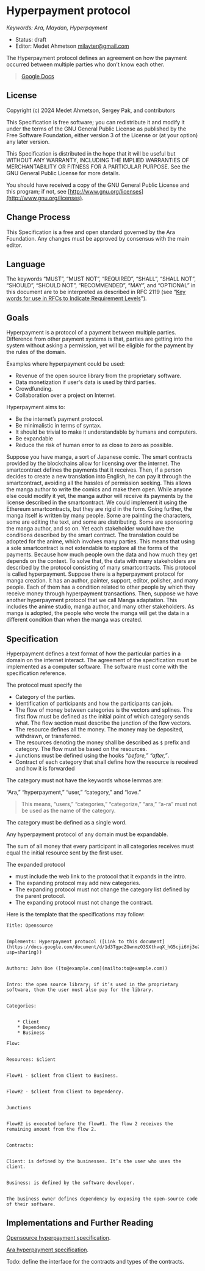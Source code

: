 #  Hyperpayment protocol

_Keywords: Ara, Maydan, Hyperpayment_


* Status: draft
* Editor: Medet Ahmetson [milayter@gmail.com](mailto:milayter@gmail.com)

The Hyperpayment protocol defines an agreement on how the payment occurred between multiple parties who don’t know each other.

> [Google Docs](https://docs.google.com/document/d/1d3TgpcZGwnmzO3SXthvqX_hG5cji6Yj3oZUMvrwDm08/edit?usp=sharing)

## License

Copyright (c) 2024 Medet Ahmetson, Sergey Pak, and contributors

This Specification is free software; you can redistribute it and modify it under the terms of the GNU General Public License as published by the Free Software Foundation, either version 3 of the License or (at your option) any later version.

This Specification is distributed in the hope that it will be useful but WITHOUT ANY WARRANTY, INCLUDING THE IMPLIED WARRANTIES OF MERCHANTABILITY OR FITNESS FOR A PARTICULAR PURPOSE. See the GNU General Public License for more details.

You should have received a copy of the GNU General Public License and this program; if not, see [http://www.gnu.org/licenses](http://www.gnu.org/licenses).


## Change Process

This Specification is a free and open standard governed by the Ara Foundation. Any changes must be approved by consensus with the main editor.


## Language

The keywords “MUST”, “MUST NOT”, “REQUIRED”, “SHALL”, “SHALL NOT”, “SHOULD”, “SHOULD NOT”, “RECOMMENDED”, “MAY”, and “OPTIONAL” in this document are to be interpreted as described in RFC 2119 (see “[Key words for use in RFCs to Indicate Requirement Levels](http://tools.ietf.org/html/rfc2119)").


## Goals

Hyperpayment is a protocol of a payment between multiple parties. Difference from other payment systems is that, parties are getting into the system without asking a permission, yet will be eligible for the payment by the rules of the domain.

Examples where hyperpayment could be used:
* Revenue of the open source library from the proprietary software.
* Data monetization if user's data is used by third parties.
* Crowdfunding.
* Collaboration over a project on Internet.

Hyperpayment aims to:
* Be the internet’s payment protocol.
* Be minimalistic in terms of syntax.
* It should be trivial to make it understandable by humans and computers.
* Be expandable
* Reduce the risk of human error to as close to zero as possible.

Suppose you have manga, a sort of Japanese comic. The smart contracts provided by the blockchains allow for licensing over the internet. The smartcontract defines the payments that it receives. Then, if a person decides to create a new translation into English, he can pay it through the smartcontract, avoiding all the hassles of permission seeking. This allows the manga author to write the comics and make them open. While anyone else could modify it yet, the manga author will receive its payments by the license described in the smartcontract.
We could implement it using the Ethereum smartcontracts, but they are rigid in the form. Going further, the manga itself is written by many people. Some are painting the characters, some are editing the text, and some are distributing. Some are sponsoring the manga author, and so on. Yet each stakeholder would have the conditions described by the smart contract. The translation could be adopted for the anime, which involves many parties. This means that using a sole smartcontract is not extendable to explore all the forms of the payments. Because how much people own the data and how much they get depends on the context.
To solve that, the data with many stakeholders are described by the protocol consisting of many smartcontracts. This protocol is called hyperpayment. Suppose there is a hyperpayment protocol for manga creation. It has an author, painter, support, editor, polisher, and many people. Each of them has a condition related to other people by which they receive money through hyperpayment transactions.
Then, suppose we have another hyperpayment protocol that we call Manga adaptation. This includes the anime studio, manga author, and many other stakeholders. As manga is adopted, the people who wrote the manga will get the data in a different condition than when the manga was created. 


## Specification

Hyperpayment defines a text format of how the particular parties in a domain on the internet interact. The agreement of the specification must be implemented as a computer software. The software must come with the specification reference.

The protocol must specify the

* Category of the parties.
* Identification of participants and how the participants can join.
* The flow of money between categories is the vectors and splines. The first flow must be defined as the initial point of which category sends what. The flow section must describe the junction of the flow vectors.
* The resource defines all the money. The money may be deposited, withdrawn, or transferred.
* The resources denoting the money shall be described as `$` prefix and category. The flow must be based on the resources.
* Junctions must be defined using the hooks *“before,”* *“after,”*.
* Contract of each category that shall define how the resource is received and how it is forwarded

The category must not have the keywords whose lemmas are:

“Ara,” “hyperpayment,” “user,” “category,” and “love.” 

> This means, “users,” “categories,” “categorize,” “ara,” “a-ra” must not be used as the name of the category.

The category must be defined as a single word.

Any hyperpayment protocol of any domain must be expandable. 

The sum of all money that every participant in all categories receives must equal the initial resource sent by the first user.

The expanded protocol 
* must include the web link to the protocol that it expands in the intro. 
* The expanding protocol may add new categories. 
* The expanding protocol must not change the category list defined by the parent protocol.
* The expanding protocol must not change the contract.

Here is the template that the specifications may follow:


    Title: Opensource


    Implements: Hyperpayment protocol ([Link to this document](https://docs.google.com/document/d/1d3TgpcZGwnmzO3SXthvqX_hG5cji6Yj3oZUMvrwDm08/edit?usp=sharing))


    Authors: John Doe ([to@example.com](mailto:to@example.com))


    Intro: the open source library; if it’s used in the proprietary software, then the user must also pay for the library.


    Categories:


        * Client
        * Dependency
        * Business

    Flow:


    Resources: $client


    Flow#1 - $client from Client to Business.


    Flow#2 - $client from Client to Dependency.


    Junctions


    Flow#2 is executed before the flow#1. The flow 2 receives the remaining amount from the flow 2.


    Contracts:


    Client: is defined by the businesses. It’s the user who uses the client.


    Business: is defined by the software developer.


    The business owner defines dependency by exposing the open-source code of their software.


## Implementations and Further Reading

[Opensource hyperpayment specification](https://docs.google.com/document/d/1ccWhLQYm0Yz9tn-i2gi-CMJy4uFYVsTB0qlC6CEookk/edit?usp=sharing).

[Ara hyperpayment specification](https://docs.google.com/document/d/1SpYRn30p_mJn_n4Le0mYinui_uJ8OQr1ggVlDUQAbno/edit?usp=sharing).

Todo: define the interface for the contracts and types of the contracts.
